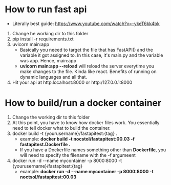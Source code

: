 # How to run fast api
- Literally best guide: https://www.youtube.com/watch?v=-ykeT6kk4bk
1. Change he working dir to this folder
2. pip install -r requirements.txt
3. uvicorn main:app
    - Basically you neeed to target the file that has FastAPI() and the variable it got assigned to. In this case, it's main.py and the variable was app. Hence, main:app
    - **uvicorn main:app --reload** will reload the server everytime you make changes to the file. Kinda like react. Benefits of running on dynamic languages and all that.
4. Hit your api at http:localhost:8000 or http:/127.0.0.1:8000


# How to build/run a docker container
1. Change the working dir to this folder
2. At this point, you have to know how docker files work. You essentially need to tell docker what to build the container.
3. docker build -t {yourusername}/fastapitest:{tag} .
    - example: **docker build -t nocstol/fastapitest:00.03 -f fastapitest.Dockerfile .**
    - If you have a Dockerfile names something other than **Dockerfile**, you will need to specify the filename with the -f argumeent
4. docker run -d --name mycontainer -p 8000:8000 -t {yourusername}/fastapitest:{tag}
    - example: **docker run -d --name mycontainer -p 8000:8000 -t noctsol/fastapitest:00.03**